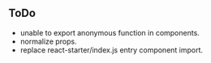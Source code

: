 ## ToDo
* unable to export anonymous function in components.
* normalize props.
* replace react-starter/index.js entry component import.
